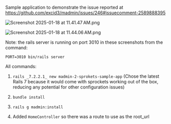 Sample application to demonstrate the issue reported at https://github.com/excid3/madmin/issues/246#issuecomment-2589888395

![Screenshot 2025-01-18 at 11.41.47 AM.png](public/Screenshot%202025-01-18%20at%2011.41.47%E2%80%AFAM.png)

![Screenshot 2025-01-18 at 11.44.06 AM.png](public/Screenshot%202025-01-18%20at%2011.44.06%E2%80%AFAM.png)

Note: the rails server is running on port 3010 in these screenshots from the command:

```
PORT=3010 bin/rails server
```

All commands:

1. `rails _7.2.2.1_ new madmin-2-sprokets-sample-app` (Chose the latest Rails 7 because it would come with sprockets working out of the box, reducing any potential for other configuration issues)

2. `bundle install`

3. `rails g madmin:install`

4. Added `HomeController` so there was a route to use as the root_url
